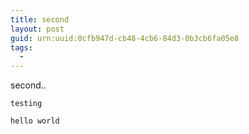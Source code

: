 ```yaml
---
title: second
layout: post
guid: urn:uuid:0cfb947d-cb48-4cb6-84d3-0b3cb6fa05e8
tags:
  - 
---
```



second..
```
testing
```

`hello world`